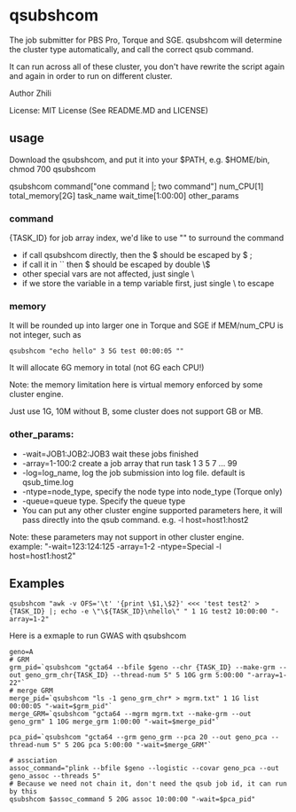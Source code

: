 # qsubshcom

The job submitter for PBS Pro, Torque and SGE. qsubshcom will determine the cluster type automatically, and call the correct qsub command.

It can run across all of these cluster, you don't have rewrite the script again and again in order to run on different cluster.
                                                                                                                                                     
Author Zhili

License: MIT License (See README.MD and LICENSE)                                                                                                                                                         
                                                                                                                                                                                               
## usage
Download the qsubshcom, and put it into your $PATH, e.g. $HOME/bin, chmod 700 qsubshcom

qsubshcom command["one command |; two command"] num_CPU[1] total_memory[2G] task_name wait_time[1:00:00] other_params

### command
{TASK_ID} for job array index, we'd like to use "" to surround the command                                                                                                          
* if call qsubshcom directly, then the $ should be escaped by \$ ;                                                                                                                         
* if call it in `` then $ should be escaped by double \\$
* other special vars are not affected, just single \                                                                                            
* if we store the variable in a temp variable first, just single \ to escape                                                                                                                   
                                                                                                                                                                                               
### memory
It will be rounded up into larger one in Torque and SGE if MEM/num_CPU is not integer, such as 
```
qsubshcom "echo hello" 3 5G test 00:00:05 "" 
```
It will allocate 6G memory in total (not 6G each CPU!)

Note: the memory limitation here is virtual memory enforced by some cluster engine.                                            

Just use 1G, 10M without B, some cluster does not support GB or MB.                                                                                                                          
                                                                                                                                                                                               
### other_params:                                                                                                                                                                                
* -wait=JOB1:JOB2:JOB3 wait these jobs finished                                                                                                                                                
* -array=1-100:2   create a job array that run task 1 3 5 7 ... 99                                                                                                                             
* -log=log_name, log the job submission into log file. default is qsub_time.log                                                                                                                
* -ntype=node_type, specify the node type into node_type (Torque only)                                                                                                                         
* -queue=queue type. Specify the queue type                                                                                                                                                    
* You can put any other cluster engine supported parameters here, it will pass directly into the qsub command. e.g. -l host=host1:host2                                                        

Note: these parameters may not support in other cluster engine.                                                                                                                              
example: "-wait=123:124:125 -array=1-2 -ntype=Special -l host=host1:host2"                                                                                                                   
 
## Examples
```
qsubshcom "awk -v OFS='\t' '{print \$1,\$2}' <<< 'test test2' > {TASK_ID} |; echo -e \"\${TASK_ID}\nhello\" " 1 1G test2 10:00:00 "-array=1-2"                                                         
```

Here is a exmaple to run GWAS with qsubshcom
```
geno=A
# GRM
grm_pid=`qsubshcom "gcta64 --bfile $geno --chr {TASK_ID} --make-grm --out geno_grm_chr{TASK_ID} --thread-num 5" 5 10G grm 5:00:00 "-array=1-22"` 
# merge GRM
merge_pid=`qsubshcom "ls -1 geno_grm_chr* > mgrm.txt" 1 1G list 00:00:05 "-wait=$grm_pid"`
merge_GRM=`qsubshcom "gcta64 --mgrm mgrm.txt --make-grm --out geno_grm" 1 10G merge_grm 1:00:00 "-wait=$merge_pid"`

pca_pid=`qsubshcom "gcta64 --grm geno_grm --pca 20 --out geno_pca --thread-num 5" 5 20G pca 5:00:00 "-wait=$merge_GRM"`

# assciation
assoc_command="plink --bfile $geno --logistic --covar geno_pca --out geno_assoc --threads 5"
# Because we need not chain it, don't need the qsub job id, it can run by this
qsubshcom $assoc_command 5 20G assoc 10:00:00 "-wait=$pca_pid"
